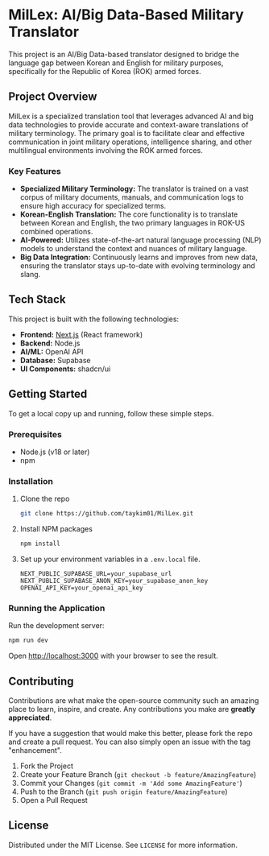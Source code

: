 # MilLex: AI/Big Data-Based Military Translator

This project is an AI/Big Data-based translator designed to bridge the language gap between Korean and English for military purposes, specifically for the Republic of Korea (ROK) armed forces.

## Project Overview

MilLex is a specialized translation tool that leverages advanced AI and big data technologies to provide accurate and context-aware translations of military terminology. The primary goal is to facilitate clear and effective communication in joint military operations, intelligence sharing, and other multilingual environments involving the ROK armed forces.

### Key Features

- **Specialized Military Terminology:** The translator is trained on a vast corpus of military documents, manuals, and communication logs to ensure high accuracy for specialized terms.
- **Korean-English Translation:** The core functionality is to translate between Korean and English, the two primary languages in ROK-US combined operations.
- **AI-Powered:** Utilizes state-of-the-art natural language processing (NLP) models to understand the context and nuances of military language.
- **Big Data Integration:** Continuously learns and improves from new data, ensuring the translator stays up-to-date with evolving terminology and slang.

## Tech Stack

This project is built with the following technologies:

- **Frontend:** [Next.js](https://nextjs.org) (React framework)
- **Backend:** Node.js
- **AI/ML:** OpenAI API
- **Database:** Supabase
- **UI Components:** shadcn/ui

## Getting Started

To get a local copy up and running, follow these simple steps.

### Prerequisites

- Node.js (v18 or later)
- npm

### Installation

1. Clone the repo
   ```sh
   git clone https://github.com/taykim01/MilLex.git
   ```
2. Install NPM packages
   ```sh
   npm install
   ```
3. Set up your environment variables in a `.env.local` file.
   ```
   NEXT_PUBLIC_SUPABASE_URL=your_supabase_url
   NEXT_PUBLIC_SUPABASE_ANON_KEY=your_supabase_anon_key
   OPENAI_API_KEY=your_openai_api_key
   ```

### Running the Application

Run the development server:

```bash
npm run dev
```

Open [http://localhost:3000](http://localhost:3000) with your browser to see the result.

## Contributing

Contributions are what make the open-source community such an amazing place to learn, inspire, and create. Any contributions you make are **greatly appreciated**.

If you have a suggestion that would make this better, please fork the repo and create a pull request. You can also simply open an issue with the tag "enhancement".

1. Fork the Project
2. Create your Feature Branch (`git checkout -b feature/AmazingFeature`)
3. Commit your Changes (`git commit -m 'Add some AmazingFeature'`)
4. Push to the Branch (`git push origin feature/AmazingFeature`)
5. Open a Pull Request

## License

Distributed under the MIT License. See `LICENSE` for more information.
